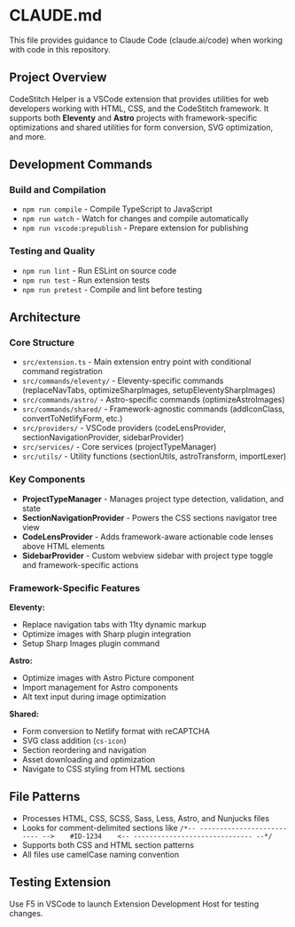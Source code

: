 # CLAUDE.md

This file provides guidance to Claude Code (claude.ai/code) when working with code in this repository.

## Project Overview

CodeStitch Helper is a VSCode extension that provides utilities for web developers working with HTML, CSS, and the CodeStitch framework. It supports both **Eleventy** and **Astro** projects with framework-specific optimizations and shared utilities for form conversion, SVG optimization, and more.

## Development Commands

### Build and Compilation
- `npm run compile` - Compile TypeScript to JavaScript
- `npm run watch` - Watch for changes and compile automatically
- `npm run vscode:prepublish` - Prepare extension for publishing

### Testing and Quality
- `npm run lint` - Run ESLint on source code
- `npm run test` - Run extension tests
- `npm run pretest` - Compile and lint before testing

## Architecture

### Core Structure
- `src/extension.ts` - Main extension entry point with conditional command registration
- `src/commands/eleventy/` - Eleventy-specific commands (replaceNavTabs, optimizeSharpImages, setupEleventySharpImages)
- `src/commands/astro/` - Astro-specific commands (optimizeAstroImages)
- `src/commands/shared/` - Framework-agnostic commands (addIconClass, convertToNetlifyForm, etc.)
- `src/providers/` - VSCode providers (codeLensProvider, sectionNavigationProvider, sidebarProvider)
- `src/services/` - Core services (projectTypeManager)
- `src/utils/` - Utility functions (sectionUtils, astroTransform, importLexer)

### Key Components
- **ProjectTypeManager** - Manages project type detection, validation, and state
- **SectionNavigationProvider** - Powers the CSS sections navigator tree view
- **CodeLensProvider** - Adds framework-aware actionable code lenses above HTML elements
- **SidebarProvider** - Custom webview sidebar with project type toggle and framework-specific actions

### Framework-Specific Features

**Eleventy:**
- Replace navigation tabs with 11ty dynamic markup
- Optimize images with Sharp plugin integration
- Setup Sharp Images plugin command

**Astro:**
- Optimize images with Astro Picture component
- Import management for Astro components
- Alt text input during image optimization

**Shared:**
- Form conversion to Netlify format with reCAPTCHA
- SVG class addition (`cs-icon`)
- Section reordering and navigation
- Asset downloading and optimization
- Navigate to CSS styling from HTML sections

## File Patterns
- Processes HTML, CSS, SCSS, Sass, Less, Astro, and Nunjucks files
- Looks for comment-delimited sections like `/*-- -------------------------- -->    #ID-1234    <-- ------------------------------ --*/`
- Supports both CSS and HTML section patterns
- All files use camelCase naming convention

## Testing Extension
Use F5 in VSCode to launch Extension Development Host for testing changes.